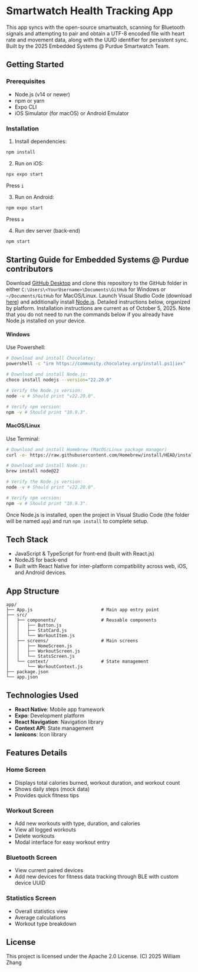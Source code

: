 # Smartwatch Health Tracking App

This app syncs with the open-source smartwatch, scanning for Bluetooth signals and attempting to pair and obtain a UTF-8 encoded file with heart rate and movement data, along with the UUID identifier for persistent sync. Built by the 2025 Embedded Systems @ Purdue Smartwatch Team.

## Getting Started

### Prerequisites

- Node.js (v14 or newer)
- npm or yarn
- Expo CLI
- iOS Simulator (for macOS) or Android Emulator

### Installation

1. Install dependencies:
```bash
npm install
```

2. Run on iOS:
```bash
npx expo start
```
Press `i`

3. Run on Android:
```bash
npm expo start
```
Press `a`

4. Run dev server (back-end)
```bash
npm start
```

## Starting Guide for Embedded Systems @ Purdue contributors
Download [GitHub Desktop](https://desktop.github.com/download/) and clone this repository to the GitHub folder in either `C:\Users\<YourUsername>\Documents\GitHub` for Windows or `~/Documents/GitHub` for MacOS/Linux.
Launch Visual Studio Code (download [here](https://code.visualstudio.com/)) and additionally install [Node.js](https://nodejs.org/en/download). Detailed instructions below, organized by platform. Installation instructions are current as of October 5, 2025. Note that you do not need to run the commands below if you already have Node.js installed on your device.

#### Windows
Use Powershell:
```bash
# Download and install Chocolatey:
powershell -c "irm https://community.chocolatey.org/install.ps1|iex"

# Download and install Node.js:
choco install nodejs --version="22.20.0"

# Verify the Node.js version:
node -v # Should print "v22.20.0".

# Verify npm version:
npm -v # Should print "10.9.3".
```

#### MacOS/Linux
Use Terminal:
```bash
# Download and install Homebrew (MacOS/Linux package manager)
curl -o- https://raw.githubusercontent.com/Homebrew/install/HEAD/install.sh | bash

# Download and install Node.js:
brew install node@22

# Verify the Node.js version:
node -v # Should print "v22.20.0".

# Verify npm version:
npm -v # Should print "10.9.3".
```

Once Node.js is installed, open the project in Visual Studio Code (the folder will be named `app`) and run `npm install` to complete setup.

## Tech Stack
- JavaScript & TypeScript for front-end (built with React.js)
- NodeJS for back-end
- Built with React Native for inter-platform compatibility across web, iOS, and Android devices.

## App Structure

```
app/
├── App.js                          # Main app entry point
├── src/
│   ├── components/                 # Reusable components
│   │   ├── Button.js
│   │   ├── StatCard.js
│   │   └── WorkoutItem.js
│   ├── screens/                    # Main screens
│   │   ├── HomeScreen.js
│   │   ├── WorkoutScreen.js
│   │   └── StatsScreen.js
│   └── context/                    # State management
│       └── WorkoutContext.js
├── package.json
└── app.json
```

## Technologies Used

- **React Native**: Mobile app framework
- **Expo**: Development platform
- **React Navigation**: Navigation library
- **Context API**: State management
- **Ionicons**: Icon library

## Features Details

### Home Screen
- Displays total calories burned, workout duration, and workout count
- Shows daily steps (mock data)
- Provides quick fitness tips

### Workout Screen
- Add new workouts with type, duration, and calories
- View all logged workouts
- Delete workouts
- Modal interface for easy workout entry

### Bluetooth Screen
- View current paired devices
- Add new devices for fitness data tracking through BLE with custom device UUID

### Statistics Screen
- Overall statistics view
- Average calculations
- Workout type breakdown

## License
This project is licensed under the Apache 2.0 License. (C) 2025 William Zhang
